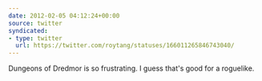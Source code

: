 ```yaml
---
date: 2012-02-05 04:12:24+00:00
source: twitter
syndicated:
- type: twitter
  url: https://twitter.com/roytang/statuses/166011265846743040/
---
```


Dungeons of Dredmor is so frustrating. I guess that's good for a roguelike.